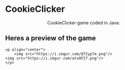 # CookieClicker

<p align="center">
CookieClicker game coded in Java.

## Heres a preview of the game
	<p align="center">
		<img src="https://i.imgur.com/Qf2yp7e.png"/>
    <img src="https://i.imgur.com/ats8FI7.png"/>
	</p>
